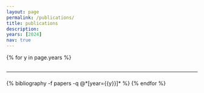 ```yaml
---
layout: page
permalink: /publications/
title: publications
description: 
years: [2024]
nav: true
---
```


<div class="publications">

{% for y in page.years %}
  <h2 class="year"><hr></h2>
  {% bibliography -f papers -q @*[year={{y}}]* %}
{% endfor %}

</div>
